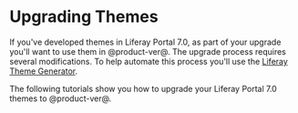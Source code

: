 # Upgrading Themes [](id=upgrading-themes-intro)

If you've developed themes in Liferay Portal 7.0, as part of your upgrade you'll 
want to use them in @product-ver@. The upgrade process requires several 
modifications. To help automate this process you'll use the 
[Liferay Theme Generator](/develop/tutorials/-/knowledge_base/7-1/creating-themes).

The following tutorials show you how to upgrade your Liferay Portal 7.0 themes 
to @product-ver@. 